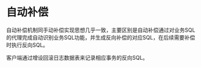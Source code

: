 # 自动补偿

自动补偿机制同手动补偿实现思想几乎一致，主要区别是自动补偿通过对业务SQL的代理完成自动识别业务SQL功能，并生成反向补偿的对应SQL，在后续需要补偿时执行反向SQL。

客户端通过增设回滚日志数据表来记录相应事务的反向SQL。